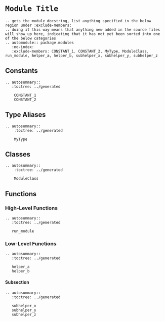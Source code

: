 # `Module Title`

```{eval-rst}
.. gets the module docstring, list anything specified in the below region under :exclude-members:
.. doing it this way means that anything new added in the source files will show up here, indicating that it has not yet been sorted into one of the below categories
.. automodule:: package.modules
   :no-index:
   :exclude-members: CONSTANT_1, CONSTANT_2, MyType, ModuleClass, run_module, helper_a, helper_b, subhelper_x, subhelper_y, subhelper_z
```

## Constants

```{eval-rst}
.. autosummary::
   :toctree: ../generated

    CONSTANT_1
    CONSTANT_2
```

## Type Aliases

```{eval-rst}
.. autosummary::
    :toctree: ../generated

    MyType
```

## Classes

```{eval-rst}
.. autosummary::
    :toctree: ../generated

    ModuleClass
```

## Functions

### High-Level Functions

```{eval-rst}
.. autosummary::
   :toctree: ../generated

   run_module
```

### Low-Level Functions

```{eval-rst}
.. autosummary::
   :toctree: ../generated

   helper_a
   helper_b
```

#### Subsection

```{eval-rst}
.. autosummary::
   :toctree: ../generated

   subhelper_x
   subhelper_y
   subhelper_z
```
